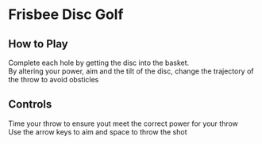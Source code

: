 <h1>Frisbee Disc Golf</h2>
<h2>How to Play </h2>
Complete each hole by getting the disc into the basket. <br>
By altering your power, aim and the tilt of the disc, change the trajectory of the throw to avoid obsticles<br>

<h2>Controls</h2>
Time your throw to ensure yout meet the correct power for your throw <br>
Use the arrow keys to aim and space to throw the shot <br>

